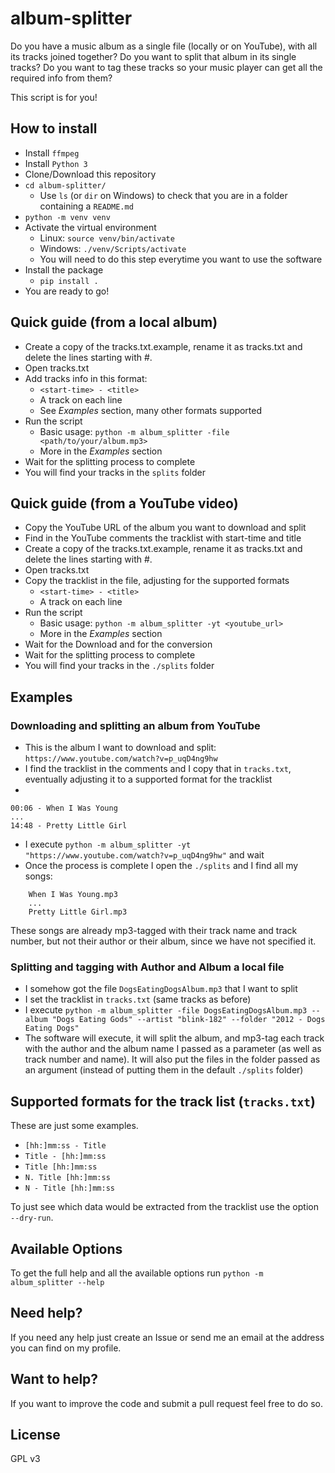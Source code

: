 # album-splitter

Do you have a music album as a single file (locally or on YouTube), with all its tracks joined together? Do you want to split that album in its single tracks? Do you want to tag these tracks so your music player can get all the required info from them?

This script is for you!

## How to install

+ Install `ffmpeg`
+ Install ```Python 3```
+ Clone/Download this repository
+ `cd album-splitter/` 
    * Use `ls` (or `dir` on Windows) to check that you are in a folder containing a `README.md`
+ `python -m venv venv`
+ Activate the virtual environment 
  * Linux: `source venv/bin/activate`
  * Windows: `./venv/Scripts/activate`
  * You will need to do this step everytime you want to use the software
+ Install the package
    * `pip install .`
+ You are ready to go!

## Quick guide (from a local album)

+ Create a copy of the tracks.txt.example, rename it as tracks.txt and
   delete the lines starting with #.
+ Open tracks.txt
+ Add tracks info in this format:
    * `<start-time> - <title>`
    * A track on each line
    * See *Examples* section, many other formats supported
+ Run the script
    * Basic usage: `python -m album_splitter -file <path/to/your/album.mp3>`
    * More in the *Examples* section
+ Wait for the splitting process to complete
+ You will find your tracks in the `splits` folder

## Quick guide (from a YouTube video)

+ Copy the YouTube URL of the album you want to download and split
+ Find in the YouTube comments the tracklist with start-time and title
+ Create a copy of the tracks.txt.example, rename it as tracks.txt and
   delete the lines starting with #.
+ Open tracks.txt
+ Copy the tracklist in the file, adjusting for the supported formats
    * `<start-time> - <title>`
    * A track on each line
+ Run the script
    * Basic usage: `python -m album_splitter -yt <youtube_url>`
    * More in the *Examples* section
+ Wait for the Download and for the conversion
+ Wait for the splitting process to complete
+ You will find your tracks in the `./splits` folder

## Examples

### Downloading and splitting an album from YouTube

+ This is the album I want to download and split: `https://www.youtube.com/watch?v=p_uqD4ng9hw`
+ I find the tracklist in the comments and I copy that in `tracks.txt`, eventually adjusting it to a supported format for the tracklist
+ 
```
00:06 - When I Was Young
...
14:48 - Pretty Little Girl
```

+ I execute `python -m album_splitter -yt "https://www.youtube.com/watch?v=p_uqD4ng9hw"` and wait
+ Once the process is complete I open the `./splits` and I find all my songs:
```
    When I Was Young.mp3
    ...
    Pretty Little Girl.mp3
```
These songs are already mp3-tagged with their track name and track number, but not their author or their album, since we have not specified it.

### Splitting and tagging with Author and Album a local file

+ I somehow got the file `DogsEatingDogsAlbum.mp3` that I want to split
+ I set the tracklist in `tracks.txt` (same tracks as before)
+ I execute `python -m album_splitter -file DogsEatingDogsAlbum.mp3 --album "Dogs Eating Gods" --artist "blink-182" --folder "2012 - Dogs Eating Dogs"`
+ The software will execute, it will split the album, and mp3-tag each track with the author and the album name I passed as a parameter (as well as track number and name). It will also put the files in the folder passed as an argument (instead of putting them in the default `./splits` folder)

## Supported formats for the track list (`tracks.txt`)

These are just some examples.

* `[hh:]mm:ss - Title`
* `Title - [hh:]mm:ss`
* `Title [hh:]mm:ss`
* `N. Title [hh:]mm:ss`
* `N - Title [hh:]mm:ss`

To just see which data would be extracted from the tracklist use the option `--dry-run`.

## Available Options

To get the full help and all the available options run `python -m album_splitter --help`

## Need help?

If you need any help just create an Issue or send me an email at the address you can find on my profile.

## Want to help?

If you want to improve the code and submit a pull request feel free to do so.

## License

GPL v3


